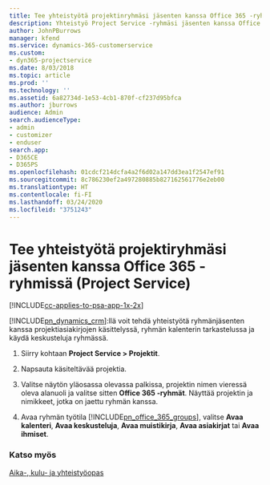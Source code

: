 ```yaml
---
title: Tee yhteistyötä projektinryhmäsi jäsenten kanssa Office 365 -ryhmissä
description: Yhteistyö Project Service -ryhmäsi jäsenten kanssa Office 365 -ryhmien kautta.
author: JohnPBurrows
manager: kfend
ms.service: dynamics-365-customerservice
ms.custom:
- dyn365-projectservice
ms.date: 8/03/2018
ms.topic: article
ms.prod: ''
ms.technology: ''
ms.assetid: 6a82734d-1e53-4cb1-870f-cf237d95bfca
ms.author: jburrows
audience: Admin
search.audienceType:
- admin
- customizer
- enduser
search.app:
- D365CE
- D365PS
ms.openlocfilehash: 01cdcf214dcfa4a2f6d02a147dd3ea1f2547ef91
ms.sourcegitcommit: 8c786230ef2a497280885b827162561776e2eb00
ms.translationtype: HT
ms.contentlocale: fi-FI
ms.lasthandoff: 03/24/2020
ms.locfileid: "3751243"
---
```

# <a name="collaborate-with-your-project-team-members-with-office-365-groups-project-service"></a>Tee yhteistyötä projektiryhmäsi jäsenten kanssa Office 365 -ryhmissä (Project Service)

[!INCLUDE[cc-applies-to-psa-app-1x-2x](../includes/cc-applies-to-psa-app-1x-2x.md)]

[!INCLUDE[pn_dynamics_crm](../includes/pn-dynamics-crm.md)]:llä voit tehdä yhteistyötä ryhmänjäsenten kanssa projektiasiakirjojen käsittelyssä, ryhmän kalenterin tarkastelussa ja käydä keskusteluja ryhmässä.  
  
1. Siirry kohtaan **Project Service > Projektit**.  
  
2. Napsauta käsiteltävää projektia.  
  
3. Valitse näytön yläosassa olevassa palkissa, projektin nimen vieressä oleva alanuoli ja valitse sitten **Office 365 -ryhmät**. Näyttää projektin ja nimikkeet, jotka on jaettu ryhmän kanssa.  
  
4. Avaa ryhmän työtila [!INCLUDE[pn_office_365_groups](../includes/pn-office-365-groups.md)], valitse **Avaa kalenteri**, **Avaa keskusteluja**, **Avaa muistikirja**, **Avaa asiakirjat** tai **Avaa ihmiset**.  
  
### <a name="see-also"></a>Katso myös  
 [Aika-, kulu- ja yhteistyöopas](../project-service/time-expense-collaboration-guide.md)
